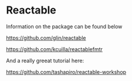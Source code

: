 # Reactable
Information on the package can be found below

https://github.com/glin/reactable

https://github.com/kcuilla/reactablefmtr


And a really greeat tutorial here:

https://github.com/tashapiro/reactable-workshop

